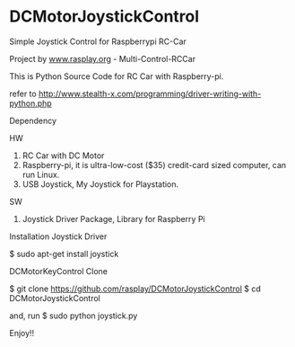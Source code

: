 DCMotorJoystickControl
=========

Simple Joystick Control for Raspberrypi RC-Car

Project by www.rasplay.org - Multi-Control-RCCar

This is Python Source Code for RC Car with Raspberry-pi.

refer to http://www.stealth-x.com/programming/driver-writing-with-python.php

Dependency

HW 
 1. RC Car with DC Motor
 2. Raspberry-pi, it is ultra-low-cost ($35) credit-card sized computer, can run Linux.
 3. USB Joystick, My Joystick for Playstation.
 
SW
 1. Joystick Driver Package, Library for Raspberry Pi

Installation Joystick Driver

$ sudo apt-get install joystick

DCMotorKeyControl Clone

$ git clone https://github.com/rasplay/DCMotorJoystickControl
$ cd DCMotorJoystickControl

and, run
$ sudo python joystick.py

Enjoy!!  

